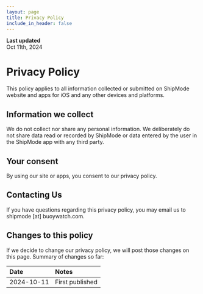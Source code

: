```yaml
---
layout: page
title: Privacy Policy
include_in_header: false
---
```


**Last updated**  
Oct 11th, 2024

# Privacy Policy

This policy applies to all information collected or submitted on ShipMode website and apps for iOS and any other devices and platforms.

## Information we collect

We do not collect nor share any personal information. We deliberately do not share data read or recorded by ShipMode or data entered by the user in the ShipMode app with any third party.

## Your consent

By using our site or apps, you consent to our privacy policy.

## Contacting Us

If you have questions regarding this privacy policy, you may email us to shipmode [at] buoywatch.com.

## Changes to this policy

If we decide to change our privacy policy, we will post those changes on this page. Summary of changes so far:

| Date | Notes |
| :--- | :--- |
| 2024-10-11 | First published |
